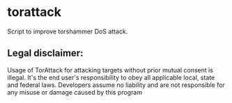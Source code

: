 # torattack
Script to improve torshammer DoS attack.
## Legal disclaimer:
Usage of TorAttack for attacking targets without prior mutual consent is illegal. It's the end user's responsibility to obey all applicable local, state and federal laws. Developers assume no liability and are not responsible for any misuse or damage caused by this program 
